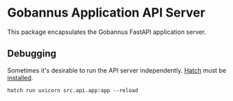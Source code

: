 # Gobannus Application API Server

This package encapsulates the Gobannus FastAPI application server.

## Debugging
Sometimes it's desirable to run the API server independently. [Hatch](https://hatch.pypa.io/latest/) must be [installed](https://hatch.pypa.io/latest/install/#pipx).

```shell
hatch run uvicorn src.api.app:app --reload
```
